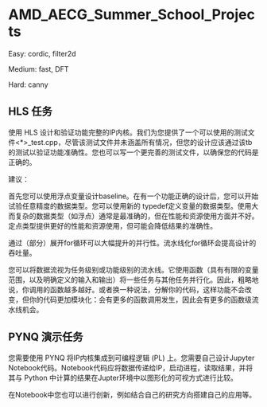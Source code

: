 # AMD_AECG_Summer_School_Projects

Easy: cordic, filter2d

Medium: fast, DFT

Hard: canny

## HLS 任务
使用 HLS 设计和验证功能完整的IP内核。我们为您提供了一个可以使用的测试文件<*>_test.cpp，尽管该测试文件并未涵盖所有情况，但您的设计应该通过该tb的测试以验证功能准确性。您也可以写一个更完善的测试文件，以确保您的代码是正确的。

建议：

首先您可以使用浮点变量设计baseline。在有一个功能正确的设计后，您可以开始试验任意精度的数据类型。您可以使用新的 typedef定义变量的数据类型。使用大而复杂的数据类型（如浮点）通常是最准确的，但在性能和资源使用方面并不好。定点类型提供更好的性能和资源使用，但可能会降低结果的准确性。

通过（部分）展开for循环可以大幅提升的并行性。流水线化for循环会提高设计的吞吐量。

您可以将数据流视为任务级别或功能级别的流水线。它使用函数（具有有限的变量范围，以及明确定义的输入和输出）将一些任务与其他任务并行化。因此，粗略地说，你调用的函数越多越好。或者换一种说法，分解你的代码，这样功能不会改变，但你的代码更加模块化：会有更多的函数调用发生，因此会有更多的函数级流水线机会。

## PYNQ 演示任务
您需要使用 PYNQ 将IP内核集成到可编程逻辑 (PL) 上。您需要自己设计Jupyter Notebook代码。Notebook代码应将数据传递给IP，启动进程，读取结果，并将其与 Python 中计算的结果在Jupter环境中以图形化的可视方式进行比较。

在Notebook中您也可以进行创新，例如结合自己的研究方向搭建自己的应用等。
